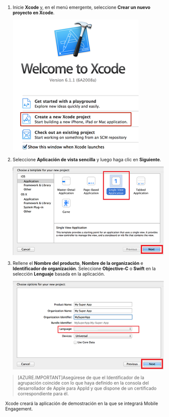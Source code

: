 1. Inicie **Xcode** y, en el menú emergente, seleccione **Crear un nuevo proyecto en Xcode**.

	![](./media/mobile-engagement-create-new-ios-app/xcode-new-project.png)

2. Seleccione **Aplicación de vista sencilla** y luego haga clic en **Siguiente**.

	![](./media/mobile-engagement-create-new-ios-app/xcode-simple-view.png)

3. Rellene el **Nombre del producto**, **Nombre de la organización** e **Identificador de organización**. Seleccione **Objective-C** o **Swift** en la selección **Lenguaje** basada en la aplicación.

	![](./media/mobile-engagement-create-new-ios-app/xcode-project-props.png)

> [AZURE.IMPORTANT]Asegúrese de que el Identificador de la agrupación coincide con lo que haya definido en la consola del desarrollador de Apple para AppId y que dispone de un certificado correspondiente para él.

Xcode creará la aplicación de demostración en la que se integrará Mobile Engagement.

<!---HONumber=Oct15_HO1-->